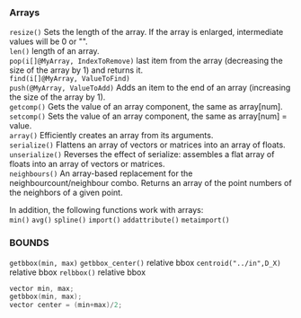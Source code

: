 ### Arrays

`resize()` Sets the length of the array. If the array is enlarged, intermediate values will be 0 or "".  
`len()` length of an array.  
`pop(i[]@MyArray, IndexToRemove)` last item from the array (decreasing the size of the array by 1) and returns it.  
`find(i[]@MyArray, ValueToFind)`  
`push(@MyArray, ValueToAdd)`  Adds an item to the end of an array (increasing the size of the array by 1).  
`getcomp()` Gets the value of an array component, the same as array[num].  
`setcomp()` Sets the value of an array component, the same as array[num] = value.  
`array()` Efficiently creates an array from its arguments.  
`serialize()` Flattens an array of vectors or matrices into an array of floats.  
`unserialize()` Reverses the effect of serialize: assembles a flat array of floats into an array of vectors or matrices.  
`neighbours()` An array-based replacement for the neighbourcount/neighbour combo. Returns an array of the point numbers of the neighbors of a given point.  

In addition, the following functions work with arrays:  
`min()`
`avg()`
`spline()`
`import()`
`addattribute()`
`metaimport()`

### BOUNDS

`getbbox(min, max)`
`getbbox_center()` relative bbox
`centroid("../in",D_X)` relative bbox
`relbbox()` relative bbox

```cpp
vector min, max;
getbbox(min, max);
vector center = (min+max)/2;
```
